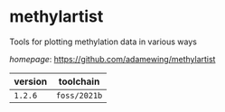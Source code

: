# methylartist

Tools for plotting methylation data in various ways

*homepage*: <https://github.com/adamewing/methylartist>

version | toolchain
--------|----------
``1.2.6`` | ``foss/2021b``
